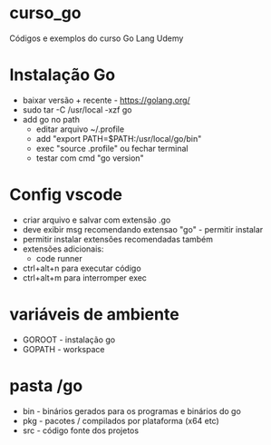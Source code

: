 # curso_go
Códigos e exemplos do curso Go Lang Udemy

# Instalação Go
* baixar versão + recente - https://golang.org/
* sudo tar -C /usr/local -xzf go<versao>
* add go no path
    * editar arquivo ~/.profile
    * add "export PATH=$PATH:/usr/local/go/bin"
    * exec "source .profile" ou fechar terminal
    * testar com cmd "go version"

# Config vscode
* criar arquivo e salvar com extensão .go
* deve exibir msg recomendando extensao "go" - permitir instalar
* permitir instalar extensões recomendadas também
* extensões adicionais:
    * code runner
* ctrl+alt+n para executar código
* ctrl+alt+m para interromper exec   

# variáveis de ambiente
* GOROOT - instalação go
* GOPATH - workspace

# pasta /go
* bin - binários gerados para os programas e binários do go
* pkg - pacotes / compilados por plataforma (x64 etc)
* src - código fonte dos projetos
